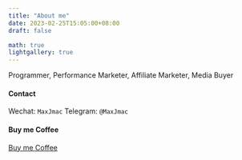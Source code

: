 ```yaml
---
title: "About me"
date: 2023-02-25T15:05:00+08:00
draft: false

math: true
lightgallery: true
---
```


Programmer, Performance Marketer, Affiliate Marketer, Media Buyer

#### Contact
Wechat: `MaxJmac`
Telegram: `@MaxJmac`

#### Buy me Coffee
[Buy me Coffee](https://ko-fi.com/maxjmac)